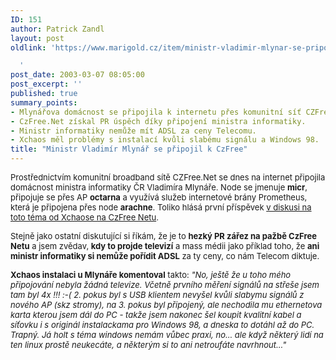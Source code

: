 ```yaml
---
ID: 151
author: Patrick Zandl
layout: post
oldlink: 'https://www.marigold.cz/item/ministr-vladimir-mlynar-se-pripojil-k-czfree

  '
post_date: 2003-03-07 08:05:00
post_excerpt: ''
published: true
summary_points:
- Mlynářova domácnost se připojila k internetu přes komunitní síť CZFree.Net.
- CzFree.Net získal PR úspěch díky připojení ministra informatiky.
- Ministr informatiky nemůže mít ADSL za ceny Telecomu.
- Xchaos měl problémy s instalací kvůli slabému signálu a Windows 98.
title: "Ministr Vladimír Mlynář se připojil k CzFree"
---
```


<p>
<FONT size=2>Prostřednictvím komunitní broadband sítě CZFree.Net se dnes na internet připojila domácnost ministra informatiky ČR Vladimíra Mlynáře. Node se jmenuje <B>micr</B>, připojuje se přes AP <B>octarna</B> a využívá služeb internetové brány Prometheus, která je připojena přes node <B>arachne</B>. Toliko hlásá první příspěvek <A href="http://www.czfree.net/forum/showthread.php?s=&amp;threadid=2991" target=_blank>v diskusi na toto téma od Xchaose na CzFree Netu</A>. </FONT></p>

<p>
<FONT size=2>Stejně jako ostatní diskutující si říkám, že je to <STRONG>hezký PR zářez na pažbě CzFree Netu</STRONG> a jsem zvědav, <STRONG>kdy to projde televizí</STRONG> a mass médii jako příklad toho, že <STRONG>ani ministr informatiky si nemůže pořídit ADSL</STRONG> za ty ceny, co nám Telecom diktuje. </FONT></p>

<p>
<FONT size=2><STRONG>Xchaos instalaci u Mlynáře komentoval</STRONG> takto: <EM>"No, ještě že u toho mého připojování nebyla žádná televize. Včetně prvního měření signálů na střeše jsem tam byl 4x !!! :-( 2. pokus byl s USB klientem nevyšel kvůli slabymu signálů z nového AP (skz stromy), na 3. pokus byl připojený, ale nechodila mu ethernetova karta kterou jsem dál do PC - takže jsem nakonec šel koupit kvalitní kabel a síťovku i s originál instalackama pro Windows 98, a dneska to dotáhl až do PC. Trapný. Já holt s téma windows nemám vůbec praxi, no... ale když některý lidí na ten linux prostě neukecáte, a některým si to ani netroufáte navrhnout..."</EM></p>
<PRE></PRE></FONT>